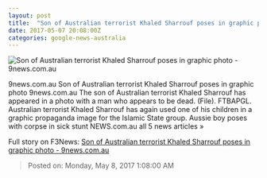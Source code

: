 ```yaml
---
layout: post
title:  "Son of Australian terrorist Khaled Sharrouf poses in graphic photo - 9news.com.au"
date: 2017-05-07 20:08:00Z
categories: google-news-australia
---
```


![Son of Australian terrorist Khaled Sharrouf poses in graphic photo - 9news.com.au](http://prod.static9.net.au/_/media/images/2015/may/27/2705_sharrouffamily_sp.ashx)

9news.com.au Son of Australian terrorist Khaled Sharrouf poses in graphic photo 9news.com.au The son of Australian terrorist Khaled Sharrouf has appeared in a photo with a man who appears to be dead. (File). FTBAPGL. Australian terrorist Khaled Sharrouf has again used one of his children in a graphic propaganda image for the Islamic State group. Aussie boy poses with corpse in sick stunt NEWS.com.au all 5 news articles »


Full story on F3News: [Son of Australian terrorist Khaled Sharrouf poses in graphic photo - 9news.com.au](http://www.f3nws.com/n/yrEVDC)

> Posted on: Monday, May 8, 2017 1:08:00 AM
